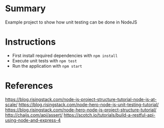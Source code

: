 # Summary
Example project to show how unit testing can be done in NodeJS

# Instructions
* First install required dependencies with `npm install`
* Execute unit tests with `npm test`
* Run the application with `npm start`

# References
https://blog.risingstack.com/node-js-project-structure-tutorial-node-js-at-scale/
https://blog.risingstack.com/node-hero-node-js-unit-testing-tutorial/
https://blog.risingstack.com/node-hero-node-js-project-structure-tutorial/
http://chaijs.com/api/assert/
https://scotch.io/tutorials/build-a-restful-api-using-node-and-express-4